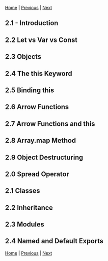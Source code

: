 [Home](../../README.md) | [Previous](../Chapter1/README.md) | [Next](../Chapter3/README.md)

## 2.1 - Introduction

## 2.2 Let vs Var vs Const

## 2.3 Objects

## 2.4 The this Keyword

## 2.5 Binding this

## 2.6 Arrow Functions

## 2.7 Arrow Functions and this

## 2.8 Array.map Method

## 2.9 Object Destructuring

## 2.0 Spread Operator

## 2.1 Classes

## 2.2 Inheritance

## 2.3 Modules

## 2.4 Named and Default Exports

[Home](../../README.md) | [Previous](../Chapter1/README.md) | [Next](../Chapter3/README.md)